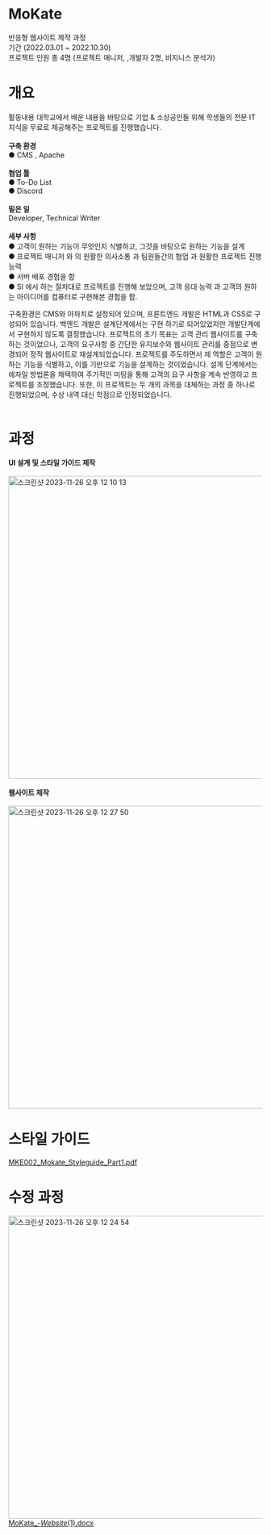 # MoKate
반응형 웹사이트 제작 과정 <br>
기간 (2022.03.01 ~ 2022.10.30) <br>
프로젝트 인원 총 4명 (프로젝트 매니저,  ,개발자 2명, 비지니스 분석가) 

# 개요
활동내용	대학교에서 배운 내용을 바탕으로 기업 & 소상공인들 위해 학생들의 전문 IT 지식을 무료로 제공해주는 프로젝트를 진행했습니다.<br><br>
<strong>구축 환경 </strong> <br>
● CMS , Apache<br><br>
<strong> 협업 툴 </strong> <br>
● To-Do List<br>
● Discord<br><br>
<strong> 밑은 일 </strong> <br>
Developer, Technical Writer<br><br>
<strong> 세부 사항 </strong> <br>
● 고객이 원하는 기능이 무엇인지 식별하고, 그것을 바탕으로 원하는 기능을 설계<br>
● 프로젝트 매니저 와 의 원활한 의사소통 과 팀원들간의 협업 과 원활한 프로젝트 진행 능력<br>
● 서버 배포 경험을 함<br>
● SI 에서 하는 절차대로 프로젝트를 진행해 보았으며, 고객 응대 능력 과 고객의 원하는 아이디어를 컴퓨터로 구현해본 경험을 함.<br>

구축환경은 CMS와 아파치로 설정되어 있으며, 프론트엔드 개발은 HTML과 CSS로 구성되어 있습니다. 백엔드 개발은 설계단계에서는 구현 하기로 되어있었지만 개발단계에서 구현하지 않도록 결정했습니다.
프로젝트의 초기 목표는 고객 관리 웹사이트를 구축하는 것이었으나, 고객의 요구사항 중 간단한 유지보수와 웹사이트 관리를 중점으로 변경되어 정적 웹사이트로 재설계되었습니다.
프로젝트를 주도하면서 제 역할은 고객이 원하는 기능을 식별하고, 이를 기반으로 기능을 설계하는 것이었습니다. 설계 단계에서는 에자일 방법론을 채택하여 주기적인 미팅을 통해 고객의 요구 사항을 계속 반영하고 프로젝트를 조정했습니다.
또한, 이 프로젝트는 두 개의 과목을 대체하는 과정 중 하나로 진행되었으며, 수상 내역 대신 학점으로 인정되었습니다.<br><br>

# 과정 
<Strong> UI 설계 및 스타일 가이드 제작 </Strong> <br><br>
<img width="600" alt="스크린샷 2023-11-26 오후 12 10 13" src="https://github.com/KWANHYUNKIM/MoKate/assets/55569899/046e63be-dc9a-42c6-af56-3d3da239f8ed"> <br><br>
<Strong>웹사이트 제작 </Strong> <br><br>
<img width="600" alt="스크린샷 2023-11-26 오후 12 27 50" src="https://github.com/KWANHYUNKIM/MoKate/assets/55569899/9cd43fc0-1946-4a2f-a6ed-8cdb752cb41f"> 

# 스타일 가이드
[MKE002_Mokate_Styleguide_Part1.pdf](https://github.com/KWANHYUNKIM/MoKate/files/13465849/MKE002_Mokate_Styleguide_Part1.pdf)



# 수정 과정
<img width="600" alt="스크린샷 2023-11-26 오후 12 24 54" src="https://github.com/KWANHYUNKIM/MoKate/assets/55569899/ccbacfc5-19f4-49f3-bd64-085b4b907101"> <br>
[MoKate_-_Website_(1).docx](https://github.com/KWANHYUNKIM/MoKate/files/13465845/MoKate_-_Website_.1.docx)

# 

